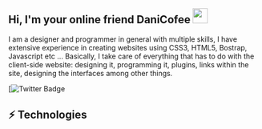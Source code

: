 ## Hi, I'm  your online friend DaniCofee <img src="https://raw.githubusercontent.com/aemmadi/aemmadi/master/wave.gif" width="30px">
I am a designer and programmer in general with multiple skills, I have extensive experience in creating websites using CSS3, HTML5, Bostrap, Javascript etc ...
Basically, I take care of everything that has to do with the client-side website: designing it, programming it, plugins, links within the site, designing the interfaces among other things.

[![Twitter Badge](https://img.shields.io/badge/-anirudhemmadi-blue?style=flat-square&logo=Twitter&logoColor=white&link=https://twitter.com/CofeeDev/)


## ⚡ Technologies


